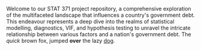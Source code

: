 Welcome to our STAT 371 project repository, a comprehensive exploration of the multifaceted landscape that influences a country's government debt. This endeavour represents a deep dive into the realms of statistical modelling, diagnostics, VIF, and hypothesis testing to unravel the intricate relationship between various factors and a nation's government debt. 
The *quick* brown fox, jumped **over** the lazy [dog](https://en.wikipedia.org/wiki/Dog).
